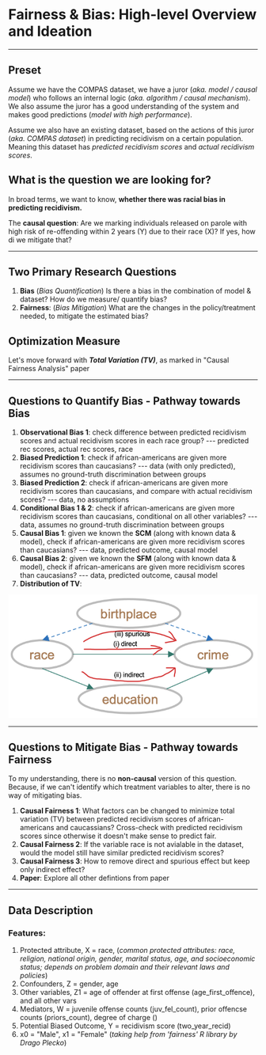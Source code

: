 # Fairness & Bias: High-level Overview and Ideation

---

## Preset

Assume we have the COMPAS dataset, we have a juror (*aka. model / causal model*) who follows an internal logic (*aka. algorithm / causal mechanism*). We also assume the juror has a good understanding of the system and makes good predictions (*model with high performance*).

Assume we also have an existing dataset, based on the actions of this juror (*aka. COMPAS dataset*) in predicting recidivism on a certain population. Meaning this dataset has *predicted recidivism scores* and *actual recidivism scores*.

## What is the question we are looking for?

In broad terms, we want to know, **whether there was racial bias in predicting recidivism.**

The **causal question**: Are we marking individuals released on parole with high risk of re-offending within 2 years (Y) due to their race (X)? If yes, how di we mitigate that?

---

## Two Primary Research Questions

1. **Bias** (*Bias Quantification*) Is there a bias in the combination of model & dataset? How do we measure/ quantify bias?
2. **Fairness**: (*Bias Mitigation*) What are the changes in the policy/treatment needed, to mitigate the estimated bias?

## Optimization Measure

Let's move forward with ***Total Variation (TV)***, as marked in "Causal Fairness Analysis" paper

---

## Questions to Quantify Bias - Pathway towards Bias

1. **Observational Bias 1**: check difference between predicted recidivism scores and actual recidivism scores in each race group? --- predicted rec scores, actual rec scores, race
2. **Biased Prediction 1**: check if african-americans are given more recidivism scores than caucasians? --- data (with only predicted), assumes no ground-truth discrimination between groups
3. **Biased Prediction 2**: check if african-americans are given more recidivism scores than caucasians, and compare with actual recidivism scores? --- data, no assumptions
4. **Conditional Bias 1 & 2**: check if african-americans are given more recidivism scores than caucasians, conditional on all other variables? --- data, assumes no ground-truth discrimination between groups
5. **Causal Bias 1**: given we known the **SCM** (along with known data & model), check if african-americans are given more recidivism scores than caucasians? --- data, predicted outcome, causal model
6. **Causal Bias 2**: given we known the **SFM** (along with known data & model), check if african-americans are given more recidivism scores than caucasians? --- data, predicted outcome, causal model
7. **Distribution of TV**: 

![width:200px](causal-effects-pathways.png)

---

## Questions to Mitigate Bias - Pathway towards Fairness

To my understanding, there is no **non-causal** version of this question. Because, if we can't identify which treatment variables to alter, there is no way of mitigating bias.

1. **Causal Fairness 1**: What factors can be changed to minimize total variation (TV) between predicted recidivism scores of african-americans and caucassians? Cross-check with predicted recidivism scores since otherwise it doesn't make sense to predict fair.
2. **Causal Fairness 2**: If the variable race is not avialable in the dataset, would the model still have similar predicted recidivism scores?
3. **Causal Fairness 3**: How to remove direct and spurious effect but keep only indirect effect?
4. **Paper**: Explore all other defintions from paper

---

## Data Description

### Features:

1. Protected attribute, X = race, (*common protected attributes: race, religion, national origin, gender, marital status, age, and socioeconomic status; depends on problem domain and their relevant laws and policies*)
2. Confounders, Z = gender, age
3. Other variables, Z1 = age of offender at first offense (age_first_offence), and all other vars
4. Mediators, W =  juvenile offense counts (juv_fel_count), prior offencse counts (priors_count), degree of charge ()
5. Potential Biased Outcome, Y = recidivism score (two_year_recid)
6. x0 = "Male", x1 = "Female" (*taking help from 'fairness' R library by Drago Plecko*)
